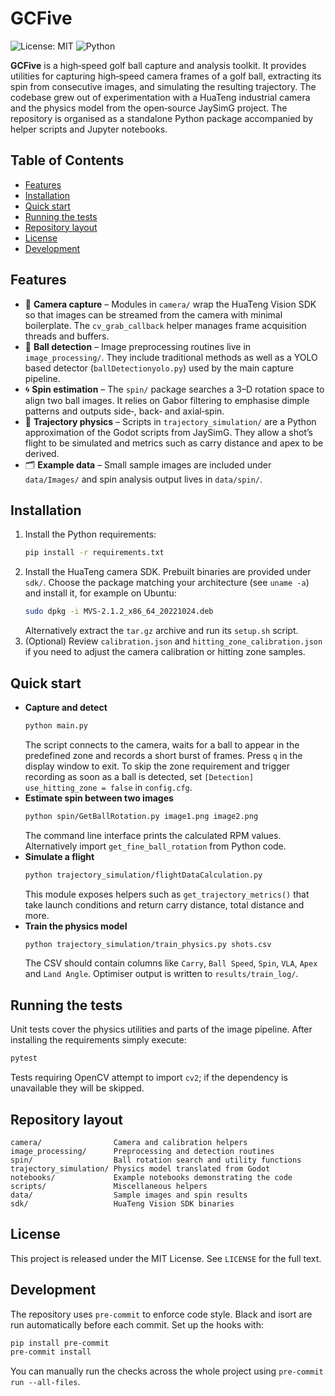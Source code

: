 # GCFive

![License: MIT](https://img.shields.io/badge/License-MIT-yellow.svg) ![Python](https://img.shields.io/badge/Python-3.10%20%7C%203.11-blue)

**GCFive** is a high‑speed golf ball capture and analysis toolkit. It provides utilities for capturing high‑speed camera frames of a golf ball, extracting its spin from consecutive images, and simulating the resulting trajectory. The codebase grew out of experimentation with a HuaTeng industrial camera and the physics model from the open‑source JaySimG project. The repository is organised as a standalone Python package accompanied by helper scripts and Jupyter notebooks.

## Table of Contents
- [Features](#features)
- [Installation](#installation)
- [Quick start](#quick-start)
- [Running the tests](#running-the-tests)
- [Repository layout](#repository-layout)
- [License](#license)
- [Development](#development)

## Features

- 📸 **Camera capture** &ndash; Modules in `camera/` wrap the HuaTeng Vision SDK so that images can be streamed from the camera with minimal boilerplate. The `cv_grab_callback` helper manages frame acquisition threads and buffers.
- 🎯 **Ball detection** &ndash; Image preprocessing routines live in `image_processing/`. They include traditional methods as well as a YOLO based detector (`ballDetectionyolo.py`) used by the main capture pipeline.
- 🌀 **Spin estimation** &ndash; The `spin/` package searches a 3&ndash;D rotation space to align two ball images. It relies on Gabor filtering to emphasise dimple patterns and outputs side‑, back‑ and axial‑spin.
- 🛫 **Trajectory physics** &ndash; Scripts in `trajectory_simulation/` are a Python approximation of the Godot scripts from JaySimG. They allow a shot’s flight to be simulated and metrics such as carry distance and apex to be derived.
- 🗂️ **Example data** &ndash; Small sample images are included under `data/Images/` and spin analysis output lives in `data/spin/`.

## Installation

1. Install the Python requirements:
   ```bash
   pip install -r requirements.txt
   ```
2. Install the HuaTeng camera SDK. Prebuilt binaries are provided under `sdk/`. Choose the package matching your architecture (see `uname -a`) and install it, for example on Ubuntu:
   ```bash
   sudo dpkg -i MVS-2.1.2_x86_64_20221024.deb
   ```
   Alternatively extract the `tar.gz` archive and run its `setup.sh` script.
3. (Optional) Review `calibration.json` and `hitting_zone_calibration.json` if you need to adjust the camera calibration or hitting zone samples.

## Quick start

- **Capture and detect**
  ```bash
  python main.py
  ```
  The script connects to the camera, waits for a ball to appear in the predefined zone and records a short burst of frames. Press `q` in the display window to exit. To skip the zone requirement and trigger recording as soon as a ball is detected, set `[Detection] use_hitting_zone = false` in `config.cfg`.
- **Estimate spin between two images**
  ```bash
  python spin/GetBallRotation.py image1.png image2.png
  ```
  The command line interface prints the calculated RPM values. Alternatively import `get_fine_ball_rotation` from Python code.
- **Simulate a flight**
  ```bash
  python trajectory_simulation/flightDataCalculation.py
  ```
  This module exposes helpers such as `get_trajectory_metrics()` that take launch conditions and return carry distance, total distance and more.
- **Train the physics model**
  ```bash
  python trajectory_simulation/train_physics.py shots.csv
  ```
  The CSV should contain columns like `Carry`, `Ball Speed`, `Spin`, `VLA`, `Apex` and `Land Angle`. Optimiser output is written to `results/train_log/`.

## Running the tests

Unit tests cover the physics utilities and parts of the image pipeline. After installing the requirements simply execute:

```bash
pytest
```

Tests requiring OpenCV attempt to import `cv2`; if the dependency is unavailable they will be skipped.

## Repository layout

```
camera/                Camera and calibration helpers
image_processing/      Preprocessing and detection routines
spin/                  Ball rotation search and utility functions
trajectory_simulation/ Physics model translated from Godot
notebooks/             Example notebooks demonstrating the code
scripts/               Miscellaneous helpers
data/                  Sample images and spin results
sdk/                   HuaTeng Vision SDK binaries
```

## License

This project is released under the MIT License. See `LICENSE` for the full text.

## Development

The repository uses `pre-commit` to enforce code style. Black and isort
are run automatically before each commit. Set up the hooks with:

```bash
pip install pre-commit
pre-commit install
```

You can manually run the checks across the whole project using
`pre-commit run --all-files`.
